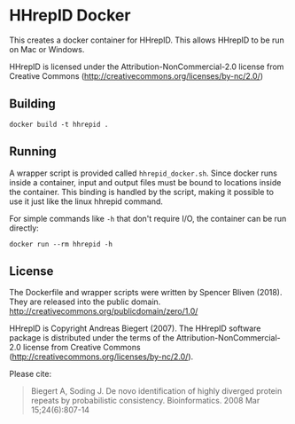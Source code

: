 HHrepID Docker
==============
This creates a docker container for HHrepID. This allows HHrepID to be run on
Mac or Windows.

HHrepID is licensed under the Attribution-NonCommercial-2.0 license from
Creative Commons (http://creativecommons.org/licenses/by-nc/2.0/)

Building
--------


    docker build -t hhrepid .


Running
-------

A wrapper script is provided called `hhrepid_docker.sh`. Since docker runs
inside a container, input and output files must be bound to locations inside
the container. This binding is handled by the script, making it possible to
use it just like the linux hhrepid command.

For simple commands like `-h` that don't require I/O, the container can be run
directly:

    docker run --rm hhrepid -h

License
-------

The Dockerfile and wrapper scripts were written by Spencer Bliven (2018).
They are released into the public domain.
http://creativecommons.org/publicdomain/zero/1.0/

HHrepID is Copyright Andreas Biegert (2007).
The HHrepID software package is distributed under the terms of the
Attribution-NonCommercial-2.0 license from Creative Commons
(http://creativecommons.org/licenses/by-nc/2.0/).

Please cite:

> Biegert A, Soding J. De novo identification of highly diverged protein
> repeats by probabilistic consistency. Bioinformatics. 2008 Mar 15;24(6):807-14


